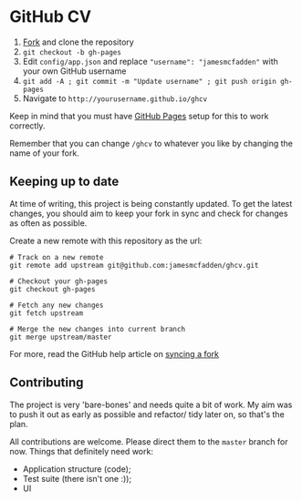 # GitHub CV

1. [Fork](https://github.com/jamesmcfadden/ghcv/fork) and clone the repository
2. `git checkout -b gh-pages`
3. Edit `config/app.json` and replace `"username": "jamesmcfadden"` with your own GitHub username
4. `git add -A ; git commit -m "Update username" ; git push origin gh-pages`
5. Navigate to `http://yourusername.github.io/ghcv`

Keep in mind that you must have [GitHub Pages](http://pages.github.com) setup for this to work correctly.

Remember that you can change `/ghcv` to whatever you like by changing the name of your fork.

## Keeping up to date

At time of writing, this project is being constantly updated. To get the latest changes, you should aim to keep your fork in sync and check for changes as often as possible.

Create a new remote with this repository as the url:
    
    # Track on a new remote
    git remote add upstream git@github.com:jamesmcfadden/ghcv.git

    # Checkout your gh-pages
    git checkout gh-pages

    # Fetch any new changes
    git fetch upstream

    # Merge the new changes into current branch
    git merge upstream/master

For more, read the GitHub help article on [syncing a fork](https://help.github.com/articles/syncing-a-fork)

## Contributing

The project is very 'bare-bones' and needs quite a bit of work. My aim was to push it out as early as possible and refactor/ tidy later on, so that's the plan.

All contributions are welcome. Please direct them to the `master` branch for now. Things that definitely need work:

- Application structure (code);
- Test suite (there isn't one :));
- UI
